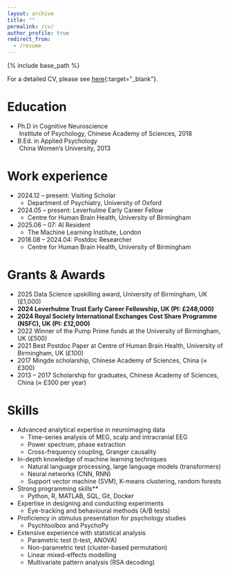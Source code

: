 ```yaml
---
layout: archive
title: ""
permalink: /cv/
author_profile: true
redirect_from:
  - /resume
---
```


{% include base_path %}

For a detailed CV, please see [here](/files/cv.pdf){:target="_blank"}.

Education
======
* Ph.D in Cognitive Neuroscience   
&nbsp;Institute of Psychology, Chinese Academy of Sciences, 2018
* B.Ed. in Applied Psychology   
&nbsp;China Women’s University, 2013

Work experience
======
* 2024.12 – present: Visiting Scholar
  * Department of Psychiatry, University of Oxford
* 2024.05 – present: Leverhulme Early Career Fellow 
  * Centre for Human Brain Health, University of Birmingham
* 2025.06 – 07: AI Resident 
  * The Machine Learning Institute, London
* 2018.08 – 2024.04: Postdoc Researcher
  * Centre for Human Brain Health, University of Birmingham

Grants & Awards
======
* 2025 Data Science upskilling award, University of Birmingham, UK (£1,000)
* **2024 Leverhulme Trust Early Career Fellowship, UK (PI: £248,000)**
* **2024 Royal Society International Exchanges Cost Share Programme (NSFC), UK (PI: £12,000)**
* 2022 Winner of the Pump Prime funds at the University of Birmingham, UK (£500)
* 2021 Best Postdoc Paper at Centre of Human Brain Health, University of Birmingham, UK (£100)
* 2017 Mingde scholarship, Chinese Academy of Sciences, China (≈ £300)
* 2013 – 2017 Scholarship for graduates, Chinese Academy of Sciences, China (≈ £300 per year)

Skills
======
* Advanced analytical expertise in neuroimaging data
  * Time-series analysis of MEG, scalp and intracranial EEG
  * Power spectrum, phase extraction
  * Cross-frequency coupling, Granger causality
* In-depth knowledge of machine learning techniques
  * Natural language processing, large language models (transformers)
  * Neural networks (CNN, RNN)
  * Support vector machine (SVM), K-means clustering, random forests
* Strong programming skills**
  * Python, R, MATLAB, SQL, Git, Docker
* Expertise in designing and conducting experiments
  * Eye-tracking and behavioural methods (A/B tests)
* Proficiency in stimulus presentation for psychology studies
  * Psychtoolbox and PsychoPy
* Extensive experience with statistical analysis
  * Parametric test (t-test, ANOVA)
  * Non-parametric test (cluster-based permutation)
  * Linear mixed-effects modelling
  * Multivariate pattern analysis (RSA decoding)

